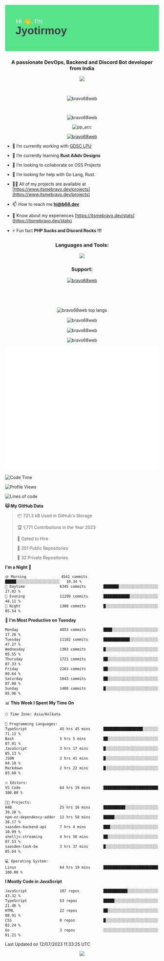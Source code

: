 <p align="center"><img src="header.png"></p>
<h3 align="center">A passionate DevOps, Backend and Discord Bot developer from India</h3>

<p align="center"><a href="https://discord.com/users/457039372009865226"><img src="https://lanyard-profile-readme.vercel.app/api/457039372009865226"></a></p>
                           
<br>
<p align="center"> <img src="https://komarev.com/ghpvc/?username=bravo68web&label=Profile%20views&color=0e75b6&style=flat" alt="bravo68web" /> </p>
<br>


<p align="center"><img src="https://github-profile-trophy.vercel.app/?username=bravo68web&theme=discord&column=3&row=2" alt="bravo68web" /> </p>
<p align="center"><img src="https://osu-embed.b68dev.xyz/pp_acc" alt="pp_acc" /> </p>

<p align="center"> <a href="https://twitter.com/bravo68web" target="blank"><img src="https://img.shields.io/twitter/follow/bravo68web?logo=twitter&style=for-the-badge" alt="bravo68web" /></a> </p>

- 🔭 I’m currently working with [GDSC LPU](https://gdsclpu.live/)

- 🌱 I’m currently learning **Rust AAdv Designs**

- 👯 I’m looking to collaborate on OSS Projects

- 🤝 I’m looking for help with Go Lang, Rust.

- 👨‍💻 All of my projects are available at [https://www.itsmebravo.dev/projects](https://www.itsmebravo.dev/projects)

<!-- - 💬 Ask me about **DF Techs** -->

- 📫 How to reach me **hi@b68.dev**

- 📄 Know about my experiences [https://itsmebravo.dev/stats](https://itsmebravo.dev/stats)

- ⚡ Fun fact **PHP Sucks and Discord Rocks !!!**

<h3 align="center">Languages and Tools:</h3>
<p align="center"> 
<img src="https://skillicons.dev/icons?i=aws,bash,c,cs,cpp,cloudflare,css,dart,devto,discord,bots,docker,electron,ember,emotion,express,fastapi,figma,firebase,flask,gcp,git,github,githubactions,go,gitlab,graphql,heroku,html,ai,ipfs,js,jest,linux,md,mastodon,mongodb,neovim,netlify,nextjs,nginx,nodejs,postgres,postman,powershell,py,react,redis,regex,replit,rocket,rust,sqlite,mysql,stackoverflow,styledcomponents,supabase,sentry,solidity,svg,tailwind,tauri,twitter,ts,unity,v,vercel,vim,vite,wasm,webpack,workers&perline=8&theme=dark" />
</p>

<h3 align="center">Support:</h3>
<p align="center"><a href="https://www.buymeacoffee.com/bravo68web"> <img align="center" src="https://cdn.buymeacoffee.com/buttons/v2/default-yellow.png" height="50" width="210" alt="bravo68web" /></a></p><br><br>
<br>

<p align="center"> <img align="center" src="https://github-readme-stats-sync.vercel.app/api/top-langs?username=bravo68web&count_private=true&show_icons=true&theme=radical&border_radius=10&&langs_count=10&layout=compact" alt="bravo68web top langs" /></p>

<p align="center"> <img align="center" src="https://github-readme-stats-sync.vercel.app/api?username=bravo68web&count_private=true&show_icons=true&theme=radical&border_radius=10" alt="bravo68web" /></p>

<p align="center"> <img align="center" src="https://github-readme-streak-stats.herokuapp.com?user=bravo68web&theme=dracula&hide_border=true" alt="bravo68web" /></p>

<p align="center"> <img align="center" src="https://github-readme-stats-sync.vercel.app/api/wakatime?username=bravo68web&count_private=true&show_icons=true&theme=aura_dark&border_radius=10&&langs_count=10&layout=compact&range=last_7_days" alt="bravo68web" /></p>

<p align="center"><img src="https://raw.githubusercontent.com/BRAVO68WEB/BRAVO68WEB/master/github-metrics.svg"></p>

<!--START_SECTION:waka-->
![Code Time](http://img.shields.io/badge/Code%20Time-5%2C087%20hrs%2047%20mins-blue)

![Profile Views](http://img.shields.io/badge/Profile%20Views-82-blue)

![Lines of code](https://img.shields.io/badge/From%20Hello%20World%20I%27ve%20Written-63.5%20million%20lines%20of%20code-blue)

**🐱 My GitHub Data** 

> 📦 721.3 kB Used in GitHub's Storage 
 > 
> 🏆 1,771 Contributions in the Year 2023
 > 
> 💼 Opted to Hire
 > 
> 📜 201 Public Repositories 
 > 
> 🔑 32 Private Repositories 
 > 
**I'm a Night 🦉** 

```text
🌞 Morning                4541 commits        █████░░░░░░░░░░░░░░░░░░░░   19.34 % 
🌆 Daytime                6345 commits        ███████░░░░░░░░░░░░░░░░░░   27.02 % 
🌃 Evening                11299 commits       ████████████░░░░░░░░░░░░░   48.11 % 
🌙 Night                  1300 commits        █░░░░░░░░░░░░░░░░░░░░░░░░   05.54 % 
```
📅 **I'm Most Productive on Tuesday** 

```text
Monday                   4053 commits        ████░░░░░░░░░░░░░░░░░░░░░   17.26 % 
Tuesday                  11102 commits       ████████████░░░░░░░░░░░░░   47.27 % 
Wednesday                1303 commits        █░░░░░░░░░░░░░░░░░░░░░░░░   05.55 % 
Thursday                 1721 commits        ██░░░░░░░░░░░░░░░░░░░░░░░   07.33 % 
Friday                   2263 commits        ██░░░░░░░░░░░░░░░░░░░░░░░   09.64 % 
Saturday                 1643 commits        ██░░░░░░░░░░░░░░░░░░░░░░░   07.00 % 
Sunday                   1400 commits        █░░░░░░░░░░░░░░░░░░░░░░░░   05.96 % 
```


📊 **This Week I Spent My Time On** 

```text
🕑︎ Time Zone: Asia/Kolkata

💬 Programming Languages: 
TypeScript               45 hrs 45 mins      ██████████████████░░░░░░░   71.12 % 
Bash                     5 hrs 5 mins        ██░░░░░░░░░░░░░░░░░░░░░░░   07.91 % 
JavaScript               3 hrs 17 mins       █░░░░░░░░░░░░░░░░░░░░░░░░   05.13 % 
JSON                     2 hrs 41 mins       █░░░░░░░░░░░░░░░░░░░░░░░░   04.18 % 
Markdown                 2 hrs 22 mins       █░░░░░░░░░░░░░░░░░░░░░░░░   03.68 % 

🔥 Editors: 
VS Code                  64 hrs 19 mins      █████████████████████████   100.00 % 

🐱‍💻 Projects: 
H4B                      25 hrs 16 mins      ██████████░░░░░░░░░░░░░░░   39.28 % 
npm-ez-dependency-adder  12 hrs 58 mins      █████░░░░░░░░░░░░░░░░░░░░   20.17 % 
saasden-backend-api      7 hrs 4 mins        ███░░░░░░░░░░░░░░░░░░░░░░   10.99 % 
shelljs-streaming        4 hrs 50 mins       ██░░░░░░░░░░░░░░░░░░░░░░░   07.53 % 
saasden-task-be          3 hrs 37 mins       █░░░░░░░░░░░░░░░░░░░░░░░░   05.64 % 

💻 Operating System: 
Linux                    64 hrs 19 mins      █████████████████████████   100.00 % 
```

**I Mostly Code in JavaScript** 

```text
JavaScript               107 repos           ███████████░░░░░░░░░░░░░░   43.32 % 
TypeScript               53 repos            █████░░░░░░░░░░░░░░░░░░░░   21.46 % 
HTML                     22 repos            ██░░░░░░░░░░░░░░░░░░░░░░░   08.91 % 
CSS                      8 repos             █░░░░░░░░░░░░░░░░░░░░░░░░   03.24 % 
Go                       3 repos             ░░░░░░░░░░░░░░░░░░░░░░░░░   01.21 % 
```




 Last Updated on 12/07/2023 11:33:25 UTC
<!--END_SECTION:waka-->

<p align="center"><img src="https://bravo68web.me/images/header_.png"></p>


